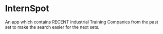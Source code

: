 # InternSpot
An app which contains RECENT Industrial Training Companies from the past set to make the search easier for the next sets.
